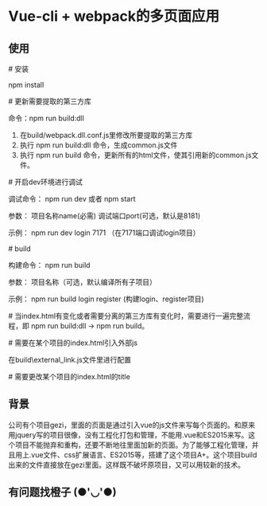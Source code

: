 # Vue-cli + webpack的多页面应用

## 使用
 \# 安装 
 
 npm install
 
 \# 更新需要提取的第三方库
 
 命令：npm run build:dll
 
 1. 在build/webpack.dll.conf.js里修改所要提取的第三方库
 2. 执行 npm run build:dll 命令，生成common.js文件
 3. 执行 npm run build 命令，更新所有的html文件，使其引用新的common.js文件。
 
 \# 开启dev环境进行调试
 
 调试命令： npm run dev 或者 npm start
 
 参数： 项目名称name(必需) 调试端口port(可选，默认是8181)
 
 示例： npm run dev login 7171 （在7171端口调试login项目）
 
 \# build
 
 构建命令： npm run build 
 
 参数： 项目名称（可选，默认编译所有子项目）
 
 示例： npm run build login register (构建login、register项目)
 
 \# 当index.html有变化或者需要分离的第三方库有变化时，需要进行一遍完整流程，即 npm run build:dll ->  npm run build。
 
 
 \# 需要在某个项目的index.html引入外部js
 
 在build\external_link.js文件里进行配置
 
 \# 需要更改某个项目的index.html的title
 

## 背景
 公司有个项目gezi，里面的页面是通过引入vue的js文件来写每个页面的。和原来用jquery写的项目很像，没有工程化打包和管理，不能用.vue和ES2015来写。这个项目不能抛弃和重构，还要不断地往里面加新的页面。为了能够工程化管理，并且用上.vue文件、css扩展语言、ES2015等，搭建了这个项目A+。这个项目build出来的文件直接放在gezi里面。这样既不破坏原项目，又可以用较新的技术。

## 有问题找橙子 (●'◡'●)
    